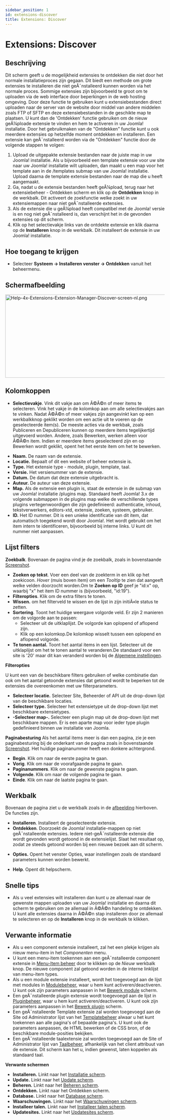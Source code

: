 ```yaml
---
sidebar_position: 1
id: extensions-discover
title: Extensions: Discover
---
```

# Extensions: Discover
## Beschrijving

Dit scherm geeft u de mogelijkheid extensies te ontdekken die niet door
het normale installatieproces zijn gegaan. Dit biedt een methode om
grote extensies te installeren die niet geÃ¯nstalleerd kunnen worden via
het normale proces. Sommige extensies zijn bijvoorbeeld te groot om te
uploaden via de web interface door beperkingen in de web hosting
omgeving. Door deze functie te gebruiken kunt u extensiebestanden direct
uploaden naar de server van de website door middel van andere middelen
zoals FTP of SFTP en deze extensiebestanden in de geschikte map te
plaatsen. U kunt dan de 'Ontdekken' functie gebruiken om de nieuw
geÃ¼ploade extensie te vinden en hem te activeren in uw Joomla!
installatie. Door het gebruikmaken van de "Ontdekken" functie kunt u ook
meerdere extensies op hetzelfde moment ontdekken en installeren. Een
extensie kan geÃ¯nstalleerd worden via de "Ontdekken" functie door de
volgende stappen te volgen:

1.  Upload de uitgepakte extensie bestanden naar de juiste map in uw
    Joomla! installatie. Als u bijvoorbeeld een template extensie voor
    uw site naar uw Joomla! installatie wilt uploaden, dan maakt u een
    map voor het template aan in de /templates submap van uw Joomla!
    installatie. Upload daarna de template extensie bestanden naar de
    map die u heeft aangemaakt.
2.  Ga, nadat u de extensie bestanden heeft geÃ¼pload, terug naar het
    extensiebeheer - Ontdekken scherm en klik op de **Ontdekken** knop
    in de werkbalk. Dit activeert de zoekfunctie welke zoekt in uw
    extensiemappen naar niet geÃ¯nstalleerde extensies.
3.  Als de extensie die u geÃ¼pload heeft compatibel met de Joomla!
    versie is en nog niet geÃ¯nstalleerd is, dan verschijnt het in de
    gevonden extensies op dit scherm.
4.  Klik op het selectievakje links van de ontdekte extensie en klik
    daarna op de **Installeren** knop in de werkbalk. Dit installeert de
    extensie in uw Joomla! installatie.

## Hoe toegang te krijgen

- Selecteer **Systeem **→** Installeren venster **→** Ontdekken** vanuit
  het beheermenu.

## Schermafbeelding

<img
src="https://docs.joomla.org/images/thumb/c/c8/Help-4x-Extensions-Extension-Manager-Discover-screen-nl.png/800px-Help-4x-Extensions-Extension-Manager-Discover-screen-nl.png"
decoding="async"
srcset="https://docs.joomla.org/images/thumb/c/c8/Help-4x-Extensions-Extension-Manager-Discover-screen-nl.png/1200px-Help-4x-Extensions-Extension-Manager-Discover-screen-nl.png 1.5x, https://docs.joomla.org/images/c/c8/Help-4x-Extensions-Extension-Manager-Discover-screen-nl.png 2x"
data-file-width="1203" data-file-height="396" width="800" height="263"
alt="Help-4x-Extensions-Extension-Manager-Discover-screen-nl.png" />

## Kolomkoppen

- **Selectievakje**. Vink dit vakje aan om Ã©Ã©n of meer items te
  selecteren. Vink het vakje in de kolomkop aan om alle selectievakjes
  aan te vinken. Nadat Ã©Ã©n of meer vakjes zijn aangevinkt kan op een
  werkbalkknop geklikt worden om een actie uit te voeren op de
  geselecteerde item(s). De meeste acties via de werkbak, zoals
  Publiceren en Depubliceren kunnen op meerdere items tegelijkertijd
  uitgevoerd worden. Andere, zoals Bewerken, werken alleen voor Ã©Ã©n
  item. Indien er meerdere items geselecteerd zijn en op Bewerken wordt
  geklikt, opent het het eerste item om het te bewerken.

<!-- -->

- **Naam.** De naam van de extensie.
- **Locatie.** Bepaalt of dit een website of beheer extensie is.
- **Type.** Het extensie type - module, plugin, template, taal.
- **Versie.** Het versienummer van de extensie.
- **Datum.** De datum dat deze extensie uitgebracht is.
- **Auteur.** De auteur van deze extensie.
- **Map.** Als de extensie een plugin is, staat de extensie in de submap
  van uw Joomla! installatie /plugins map. Standaard heeft Joomla! 3.x
  de volgende submappen in de plugins map welke de verschillende types
  plugins vertegenwoordigen die zijn gedefinieerd: authenticatie,
  inhoud, tekstverwerkers, editors-xtd, extensie, zoeken, systeem,
  gebruiker.
- **ID.** Het ID nummer. Dit is een unieke identificatie van dit item,
  dat automatisch toegekend wordt door Joomla!. Het wordt gebruikt om
  het item intern te identificeren, bijvoorbeeld bij interne links. U
  kunt dit nummer niet aanpassen.

## Lijst filters

**Zoekbalk**. Bovenaan de pagina vind je de zoekbalk, zoals in
bovenstaande [Screenshot](#screenshot).

- **Zoeken op tekst**. Voer een deel van de zoekterm in en klik op het
  zoekicoon. *Hover* (muis boven item) om een *Tooltip* te zien dat
  aangeeft welke velden doorzocht worden.Om te **Zoeken op ID** geef je
  "id:x" op, waarbij "x" het item ID nummer is (bijvoorbeeld, "id:19").
- **Filteropties**. Klik om de extra filters te tonen.
- **Wissen.** om het filterveld te wissen en de lijst in zijn initiÃ«le
  status te zetten.
- **Sortering**. Toont het huidige weergave volgorde veld. Er zijn 2
  manieren om de volgorde aan te passen:
  - Selecteer uit de uitklaplijst. De volgorde kan oplopend of aflopend
    zijn.
  - Klik op een kolomkop.De kolomkop wisselt tussen een oplopend en
    aflopend volgorde.
- **Te tonen aantal.** Toont het aantal items in een lijst. Selecteer
  uit de uitklaplijst om het te tonen aantal te veranderen.De standaard
  voor een site is '20' maar dit kan veranderd worden bij de [Algemene
  instellingen](https://docs.joomla.org/Help4.x:Site_Global_Configuration/nl#defaultlistlimit "Help4.x:Site Global Configuration/nl").

**Filteropties**

U kunt een van de beschikbare filters gebruiken of welke combinatie dan
ook om het aantal getoonde extensies dat getoond wordt te beperken tot
de extensies die overeenkomen met uw filterparameters.

- **Selecteer locatie.** Selecteer Site, Beheerder of API uit de
  drop-down lijst van de beschikbare locaties.
- **Selecteer type.** Selecteer het extensietype uit de drop-down lijst
  met beschikbare extensietypes.
- **-Selecteer map-.** Selecteer een plugin map uit de drop-down lijst
  met beschikbare mappen. Er is een aparte map voor ieder type plugin
  gedefinieerd binnen uw installatie van Joomla.

**Paginabesturing** Als het aantal items meer is dan een pagina, zie je
een paginabesturing bij de onderkant van de pagina zoals in bovenstaande
[Screenshot](#screenshot). Het huidige paginanummer heeft een donkere
achtergrond.

- **Begin**. Klik om naar de eerste pagina te gaan.
- **Vorig**. Klik om naar de voorafgaande pagina te gaan.
- **Paginanummers**. Klik om naar de gewenste pagina te gaan.
- **Volgende**. Klik om naar de volgende pagina te gaan.
- **Einde**. Klik om naar de laatste pagina te gaan.

## Werkbalk

Bovenaan de pagina ziet u de werkbalk zoals in de
[afbeelding](#Schermafbeelding) hierboven. De functies zijn.

- **Installeren**. Installeert de geselecteerde extensie.
- **Ontdekken**. Doorzoekt de Joomla! installatie-mappen op niet
  geÃ¯nstalleerde extensies. Iedere niet-geÃ¯nstalleerde extensie die
  wordt gevonden wordt getoond in de extensielijst. Slaat het resultaat
  op, zodat ze steeds getoond worden bij een nieuwe bezoek aan dit
  scherm.

<!-- -->

- **Opties.** Opent het venster Opties, waar instellingen zoals de
  standaard parameters kunnen worden bewerkt.

<!-- -->

- **Help**. Opent dit helpscherm.

## Snelle tips

- Als u veel extensies wilt installeren dan kunt u ze allemaal naar de
  gewenste mappen uploaden van uw Joomla! installatie en daarna dit
  scherm te gebruiken om ze allemaal in Ã©Ã©n handeling te ontdekken. U
  kunt alle extensies daarna in Ã©Ã©n stap installeren door ze allemaal
  te selecteren en op de **Installeren** knop in de werkbalk te klikken.

## Verwante informatie

- Als u een component extensie installeert, zal het een plekje krijgen
  als nieuw menu-item in het *Componenten* menu.
- U kunt een menu-item toekennen aan een geÃ¯nstalleerde component
  extensie in [Menu-Item
  beheer](https://docs.joomla.org/Help4.x:Menus:_Items/nl "Help4.x:Menus: Items/nl")
  door te klikken op de *Nieuw* werkbalk knop. De nieuwe component zal
  getoond worden in de interne linklijst van menu-item types.
- Als u een module extensie installeert, wordt het toegevoegd aan de
  lijst met modules in
  [Modulebeheer](https://docs.joomla.org/Help4.x:Modules/nl "Help4.x:Modules/nl"),
  waar u hem kunt activeren/deactiveren. U kunt ook zijn parameters
  aanpassen in het [Bewerk
  module](https://docs.joomla.org/Help4.x:Extensions_Module_Manager_Edit/nl "Help4.x:Extensions Module Manager Edit/nl")
  scherm.
- Een geÃ¯nstalleerde plugin extensie wordt toegevoegd aan de lijst in
  [Pluginbeheer](https://docs.joomla.org/Help4.x:Plugins/nl "Help4.x:Plugins/nl"),
  waar u hem kunt activeren/deactiveren. U kunt ook zijn parameters
  aanpassen in het [Bewerk
  plugin](https://docs.joomla.org/Help4.x:Plugins:_Name_of_Plugin/nl "Help4.x:Plugins: Name of Plugin/nl")
  scherm.
- Een geÃ¯nstalleerde Template extensie zal worden toegevoegd aan de
  Site od Administrator lijst van het
  [Templatebeheer](https://docs.joomla.org/Help4.x:Templates:_Styles/nl "Help4.x:Templates: Styles/nl")
  alwaar u het kunt toekennen aan alle pagina's of bepaalde pagina's. U
  kunt ook de parameters aanpassen, de HTML bewerken of de CSS bron, of
  de beschikbare module-posities bekijken.
- Een geÃ¯nstalleerde taalextensie zal worden toegevoegd aan de Site of
  Administrator lijst van
  [Taalbeheer](https://docs.joomla.org/Help4.x:Languages:_Installed/nl "Help4.x:Languages: Installed/nl"),
  afhankelijk van het client attribuut van de extensie. Dit scherm kan
  het u, indien gewenst, laten koppelen als standaard taal.

**Verwante schermen**

- **Installeren.** Linkt naar het [Installatie
  scherm](https://docs.joomla.org/Help4.x:Extensions:_Install/nl "Help4.x:Extensions: Install/nl").
- **Update.** Linkt naar het [Update
  scherm](https://docs.joomla.org/Help4.x:Extensions:_Update/nl "Help4.x:Extensions: Update/nl").
- **Beheren.** Linkt naar het [Beheren
  scherm](https://docs.joomla.org/Help4.x:Extensions:_Manage/nl "Help4.x:Extensions: Manage/nl").
- **Ontdekken.** Linkt naar het
  <span class="mw-selflink selflink">Ontdekken scherm</span>.
- **Database.** Linkt naar het [Database
  scherm](https://docs.joomla.org/Help4.x:Information:_Database/nl "Help4.x:Information: Database/nl").
- **Waarschuwingen.** Linkt naar het [Waarschuwingen
  scherm](https://docs.joomla.org/Help4.x:Information:_Warnings/nl "Help4.x:Information: Warnings/nl").
- **Installeer talen.** Linkt naar het [Installeer talen
  scherm](https://docs.joomla.org/Help4.x:Extensions_Extension_Manager_Languages/nl "Help4.x:Extensions Extension Manager Languages/nl").
- **Updatesites.** Linkt naar het <a
  href="https://docs.joomla.org/index.php?title=Help4.x:Extensions_Extension_Manager_Update_Sites/nl&amp;action=edit&amp;redlink=1"
  class="new"
  title="Help4.x:Extensions Extension Manager Update Sites/nl (page does not exist)">Updatesites
  scherm</a>.
